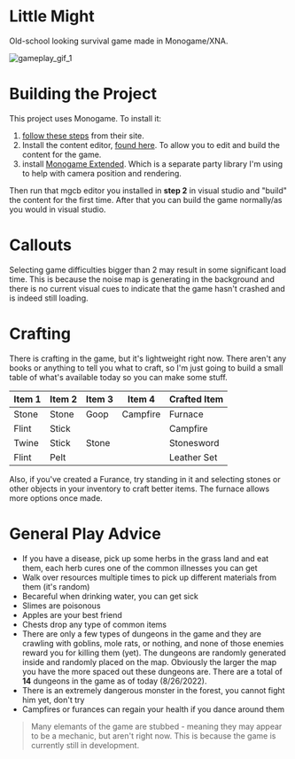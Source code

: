 # Little Might
Old-school looking survival game made in Monogame/XNA.

![gameplay_gif_1](https://user-images.githubusercontent.com/6964369/191069471-9c6d0a42-b10a-4f02-a8bb-256c9f762ec2.gif)

# Building the Project
This project uses Monogame. To install it:

1. [follow these steps](https://docs.monogame.net/articles/getting_started/1_setting_up_your_development_environment_windows.html) from their site.
2. Install the content editor, [found here](https://docs.monogame.net/articles/tools/mgcb_editor.html). To allow you to edit and build the content for the game.
3. install [Monogame Extended](https://www.monogameextended.net/). Which is a separate party library I'm using to help with camera position and rendering.

Then run that mgcb editor you installed in **step 2** in visual studio and "build" the content for the first time. After that you can build the game normally/as you would in visual studio.

# Callouts
Selecting game difficulties bigger than 2 may result in some significant load time. This is because the noise map is generating in the background and there is no current visual cues to indicate that the game hasn't crashed and is indeed still loading.

# Crafting
There is crafting in the game, but it's lightweight right now. There aren't any books or anything to tell you what to craft, so I'm just going to build a small table of what's available today so you can make some stuff.

| Item 1 | Item 2 | Item 3 | Item 4 | Crafted Item |
|--------|--------|--------|--------|--------------|
|Stone   |Stone   |Goop    |Campfire|Furnace       |
|Flint   |Stick   |        |        |Campfire      |
|Twine   |Stick   |Stone   |        |Stonesword    |
|Flint   |Pelt    |        |        |Leather Set   |

Also, if you've created a Furance, try standing in it and selecting stones or other objects in your inventory to craft better items. The furnace allows more options once made.

# General Play Advice

- If you have a disease, pick up some herbs in the grass land and eat them, each herb cures one of the common illnesses you can get
- Walk over resources multiple times to pick up different materials from them (it's random)
- Becareful when drinking water, you can get sick
- Slimes are poisonous
- Apples are your best friend
- Chests drop any type of common items
- There are only a few types of dungeons in the game and they are crawling with goblins, mole rats, or nothing, and none of those enemies reward you for killing them (yet). The dungeons are randomly generated inside and randomly placed on the map. Obviously the larger the map you have the more spaced out these dungeons are. There are a total of **14** dungeons in the game as of today (8/26/2022).
- There is an extremely dangerous monster in the forest, you cannot fight him yet, don't try
- Campfires or furances can regain your health if you dance around them

> Many elemants of the game are stubbed - meaning they may appear to be a mechanic, but aren't right now. This is because the game is currently still in development.
